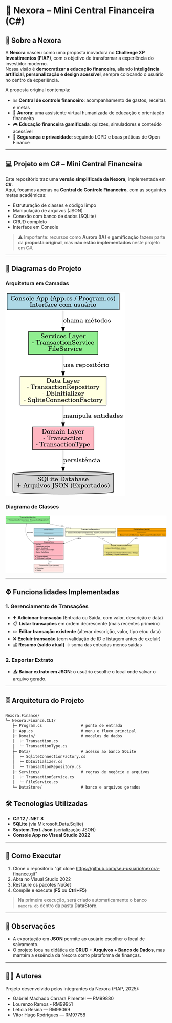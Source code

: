 ﻿# 💜 Nexora – Mini Central Financeira (C#)

## 📖 Sobre a Nexora
A **Nexora** nasceu como uma proposta inovadora no **Challenge XP Investimentos (FIAP)**, com o objetivo de transformar a experiência do investidor moderno.  
Nossa visão é **democratizar a educação financeira**, aliando **inteligência artificial, personalização e design acessível**, sempre colocando o usuário no centro da experiência.

A proposta original contempla:
- 📊 **Central de controle financeiro**: acompanhamento de gastos, receitas e metas  
- 🤖 **Aurora**: uma assistente virtual humanizada de educação e orientação financeira  
- 🎮 **Educação financeira gamificada**: quizzes, simuladores e conteúdo acessível  
- 🔐 **Segurança e privacidade**: seguindo LGPD e boas práticas de Open Finance  

---

## 💻 Projeto em C# – Mini Central Financeira

Este repositório traz uma **versão simplificada da Nexora**, implementada em **C#**.  
Aqui, focamos apenas na **Central de Controle Financeiro**, com as seguintes metas acadêmicas:

- Estruturação de classes e código limpo  
- Manipulação de arquivos (JSON)  
- Conexão com banco de dados (SQLite)  
- CRUD completo  
- Interface em Console  

> ⚠️ Importante: recursos como **Aurora (IA)** e **gamificação** fazem parte da **proposta original**, mas **não estão implementados** neste projeto em C#.  

---

## 📐 Diagramas do Projeto

### Arquitetura em Camadas
![Arquitetura](diagrama_arquitetura.png)

### Diagrama de Classes
![Classes](diagrama_classes.png)

---

## ⚙️ Funcionalidades Implementadas

### 1. Gerenciamento de Transações
- ➕ **Adicionar transação** (Entrada ou Saída, com valor, descrição e data)  
- 📋 **Listar transações** em ordem decrescente (mais recentes primeiro)  
- ✏️ **Editar transação existente** (alterar descrição, valor, tipo e/ou data)  
- ❌ **Excluir transação** (com validação de ID e listagem antes de excluir)  
- 💰 **Resumo (saldo atual)** → soma das entradas menos saídas  

### 2. Exportar Extrato
- 📤 **Baixar extrato em JSON**: o usuário escolhe o local onde salvar o arquivo gerado.

---

## 🗄️ Arquitetura do Projeto

```plaintext
Nexora.Finance/
└─ Nexora.Finance.CLI/
   ├─ Program.cs                 # ponto de entrada
   ├─ App.cs                     # menu e fluxo principal
   ├─ Domain/                    # modelos de dados
   │  ├─ Transaction.cs
   │  └─ TransactionType.cs
   ├─ Data/                      # acesso ao banco SQLite
   │  ├─ SqliteConnectionFactory.cs
   │  ├─ DbInitializer.cs
   │  └─ TransactionRepository.cs
   ├─ Services/                  # regras de negócio e arquivos
   │  ├─ TransactionService.cs
   │  └─ FileService.cs
   └─ DataStore/                 # banco e arquivos gerados
```

## 🛠️ Tecnologias Utilizadas

- **C# 12 / .NET 8**  
- **SQLite** (via Microsoft.Data.Sqlite)  
- **System.Text.Json** (serialização JSON)  
- **Console App no Visual Studio 2022**  

---

## 🚀 Como Executar

1. Clone o repositório "git clone https://github.com/seu-usuario/nexora-finance.git"
2. Abra no Visual Studio 2022  
3. Restaure os pacotes NuGet  
4. Compile e execute (**F5** ou **Ctrl+F5**)  

> Na primeira execução, será criado automaticamente o banco `nexora.db` dentro da pasta **DataStore**.

---

## 📌 Observações

- A exportação em **JSON** permite ao usuário escolher o local de salvamento.  
- O projeto foca na didática de **CRUD + Arquivos + Banco de Dados**, mas mantém a essência da Nexora como plataforma de finanças.  

---
## 👨‍💻 Autores

Projeto desenvolvido pelos integrantes da Nexora (FIAP, 2025):
- Gabriel Machado Carrara Pimentel — RM99880
- Lourenzo Ramos - RM99951
- Letícia Resina — RM98069
- Vítor Hugo Rodrigues — RM97758
